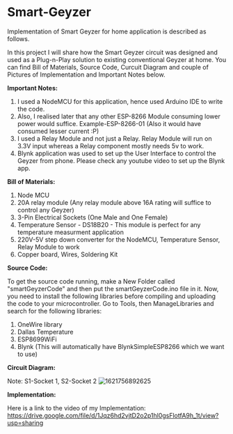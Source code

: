 # Smart-Geyzer
Implementation of Smart Geyzer for home application is described as follows.

In this project I will share how the Smart Geyzer circuit was designed and used as a Plug-n-Play solution to existing conventional Geyzer at home. You can find Bill of Materials, Source Code, Curcuit Diagram and couple of Pictures of Implementation and Important Notes below.

**Important Notes:**
1. I used a NodeMCU for this application, hence used Arduino IDE to write the code.
2. Also, I realised later that any other ESP-8266 Module consuming lower power would suffice. Example-ESP-8266-01 (Also it would have consumed lesser current :P)
4. I used a Relay Module and not just a Relay. Relay Module will run on 3.3V input whereas a Relay component mostly needs 5v to work.
5. Blynk application was used to set up the User Interface to control the Geyzer from phone. Please check any youtube video to set up the Blynk app.

**Bill of Materials:**
1. Node MCU
2. 20A relay module (Any relay module above 16A rating will suffice to control any Geyzer)
3. 3-Pin Electrical Sockets (One Male and One Female)
4. Temperature Sensor - DS18B20 - This module is perfect for any temperature measurment application
5. 220V-5V step down converter for the NodeMCU, Temperature Sensor, Relay Module to work
6. Copper board, Wires, Soldering Kit

**Source Code:**

To get the source code running, make a New Folder called "smartGeyzerCode" and then put the smartGeyzerCode.ino file in it. Now, you need to install the following libraries before compiling and uploading the code to your microcontroller. Go to Tools, then ManageLibraries and search for the following libraries:
1. OneWire library
2. Dallas Temperature
3. ESP8699WiFi
4. Blynk (This will automatically have BlynkSimpleESP8266 which we want to use)

**Circuit Diagram:**

Note: S1-Socket 1, S2-Socket 2
![1621756892625](https://user-images.githubusercontent.com/54372026/119252729-60b28700-bbcb-11eb-9855-f02c77ba375e.jpg)


**Implementation:**

Here is a link to the video of my Implementation:
https://drive.google.com/file/d/1Jqz6hd2vjtD2o2p1hl0gsFlotfA9h_1t/view?usp=sharing
